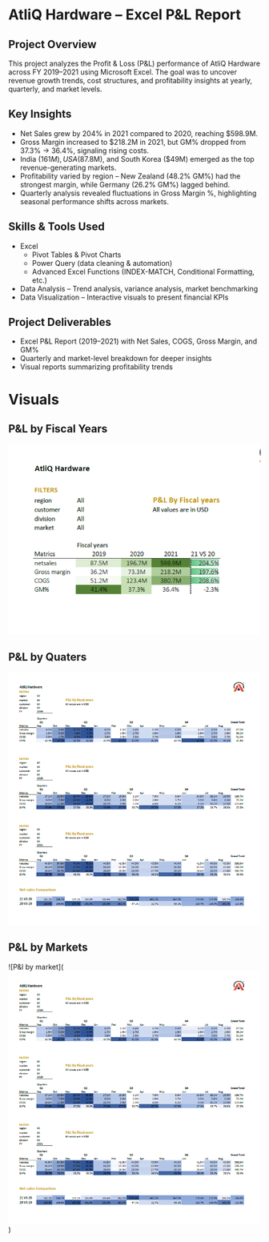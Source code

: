 # AtliQ Hardware – Excel P&L Report
## Project Overview
This project analyzes the Profit & Loss (P&L) performance of AtliQ Hardware across FY 2019–2021 using Microsoft Excel. The goal was to uncover revenue growth trends, cost structures, and profitability insights at yearly, quarterly, and market levels.
## Key Insights
- Net Sales grew by 204% in 2021 compared to 2020, reaching $598.9M.
- Gross Margin increased to $218.2M in 2021, but GM% dropped from 37.3% → 36.4%, signaling rising costs.
- India ($161M), USA ($87.8M), and South Korea ($49M) emerged as the top revenue-generating markets.
- Profitability varied by region – New Zealand (48.2% GM%) had the strongest margin, while Germany (26.2% GM%) lagged behind.
- Quarterly analysis revealed fluctuations in Gross Margin %, highlighting seasonal performance shifts across markets.
## Skills & Tools Used
- Excel
    - Pivot Tables & Pivot Charts
    - Power Query (data cleaning & automation)
    - Advanced Excel Functions (INDEX-MATCH, Conditional Formatting, etc.)
 - Data Analysis – Trend analysis, variance analysis, market benchmarking
 -  Data Visualization – Interactive visuals to present financial KPIs
## Project Deliverables
   - Excel P&L Report (2019–2021) with Net Sales, COGS, Gross Margin, and GM%
   - Quarterly and market-level breakdown for deeper insights
   - Visual reports summarizing profitability trends 
# Visuals
## P&L by Fiscal Years
![P&l Report](https://github.com/Shahna-k25/Excel-Sales-_Analysis/blob/main/p%26l%20fiscal%20year.png)
##  P&L by Quaters
![P&l Report by quater](https://github.com/Shahna-k25/Excel-Sales-_Analysis/blob/main/p%26l%20by%20quaters.png)
## P&L by Markets
![P&l  by market](![P&l Report by quater](https://github.com/Shahna-k25/Excel-Sales-_Analysis/blob/main/p%26l%20by%20quaters.png))

